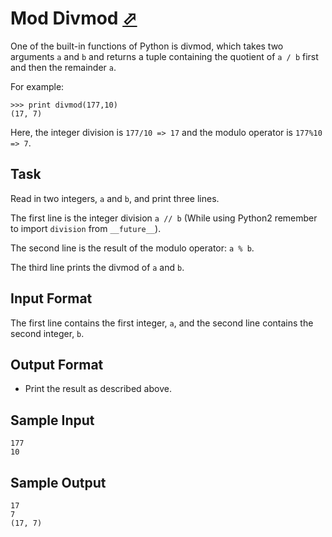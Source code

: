 # Mod Divmod [⬀](https://www.hackerrank.com/challenges/python-mod-divmod)

One of the built-in functions of Python is divmod, which takes two arguments `a` and `b` and returns a tuple containing the quotient of `a / b` first and then the remainder `a`.

For example:
```
>>> print divmod(177,10)
(17, 7)
```

Here, the integer division is `177/10 => 17` and the modulo operator is `177%10 => 7`.

## Task

Read in two integers, `a` and `b`, and print three lines.

The first line is the integer division `a // b` (While using Python2 remember to import `division` from `__future__`).

The second line is the result of the modulo operator: `a % b`.

The third line prints the divmod of `a` and `b`.

## Input Format
The first line contains the first integer, `a`, and the second line contains the second integer, `b`.

## Output Format
- Print the result as described above.

## Sample Input
```
177
10
```

## Sample Output
```
17
7
(17, 7)
```
